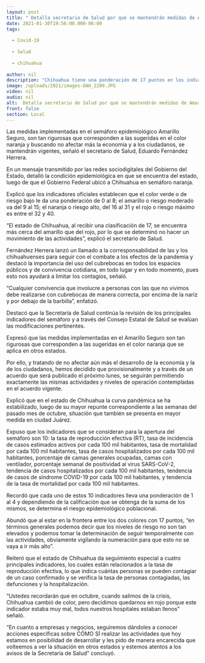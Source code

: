 ```yaml
---
layout: post
title: " Detalla secretario de Salud por qué se mantendrán medidas de Amarillo Seguro"
date: 2021-01-30T19:56:00.000-06:00
tags:
  
  - Covid-19
  
  - Salud
  
  - chihuahua
  
author: nil
description: "Chihuahua tiene una ponderación de 17 puntos en los indicadores oficiales, es decir, más cerca del amarillo que del naranja y por ello se determinó mantener el protocolo actual de vigilancia epidemiológica"
image: /uploads/2021/images-DAH_2209.JPG
video: nil
audio: nil
alt:  Detalla secretario de Salud por qué se mantendrán medidas de Amarillo Seguro
front: false
section: Local
---
```


Las medidas implementadas en el semáforo epidemiológico Amarillo Seguro, son tan rigurosas que corresponden a las sugeridas en el color naranja y buscando no afectar más la economía y a los ciudadanos, se mantendrán vigentes, señaló el secretario de Salud, Eduardo Fernández Herrera.

En un mensaje transmitido por las redes sociodigitales del Gobierno del Estado, detalló la condición epidemiológica en que se encuentra del estado, luego de que el Gobierno Federal ubicó a Chihuahua en semáforo naranja.

Explicó que los indicadores oficiales establecen que el color verde o de riesgo bajo le da una ponderación de 0 al 8; el amarillo o riesgo moderado va del 9 al 15; el naranja o riesgo alto, del 16 al 31 y el rojo o riesgo máximo es entre el 32 y 40.

“El estado de Chihuahua, al recibir una clasificación de 17, se encuentra más cerca del amarillo que del rojo, por lo que se determinó no hacer un movimiento de las actividades”, explicó el secretario de Salud.

Fernández Herrera lanzó un llamado a la corresponsabilidad de las y los chihuahuenses para seguir con el combate a los efectos de la pandemia y destacó la importancia del uso del cubrebocas en todos los espacios públicos y de convivencia cotidiana, en todo lugar y en todo momento, pues esto nos ayudará a limitar los contagios, señaló.

“Cualquier convivencia que involucre a personas con las que no vivimos debe realizarse con cubrebocas de manera correcta, por encima de la nariz y por debajo de la barbilla”, enfatizó.

Destacó que la Secretaría de Salud continúa la revisión de los principales indicadores del semáforo y a través del Consejo Estatal de Salud se evalúan las modificaciones pertinentes.

Expresó que las medidas implementadas en el Amarillo Seguro son tan rigurosas que corresponden a las sugeridas en el color naranja que se aplica en otros estados.

Por ello, y tratando de no afectar aún más el desarrollo de la economía y la de los ciudadanos, hemos decidido que provisionalmente y a través de un acuerdo que será publicado el próximo lunes, se seguirán permitiendo exactamente las mismas actividades y niveles de operación contempladas en el acuerdo vigente.

Explicó que en el estado de Chihuahua la curva pandémica se ha estabilizado, luego de su mayor repunte correspondiente a las semanas del pasado mes de octubre, situación que también se presenta en mayor medida en ciudad Juárez.

Expuso que los indicadores que se consideran para la apertura del semáforo son 10: la tasa de reproducción efectiva (RT), tasa de incidencia de casos estimados activos por cada 100 mil habitantes, tasa de mortalidad por cada 100 mil habitantes, tasa de casos hospitalizados por cada 100 mil habitantes,  porcentaje de camas generales ocupadas, camas con ventilador, porcentaje semanal de positividad al virus SARS-CoV-2, tendencia de casos hospitalizados por cada 100 mil habitantes, tendencia de casos de síndrome COVID-19 por cada 100 mil habitantes, y tendencia de la tasa de mortalidad por cada 100 mil habitantes.

Recordó que cada uno de estos 10 indicadores lleva una ponderación de 1 al 4 y dependiendo de la calificación que se obtenga de la suma de los mismos, se determina el riesgo epidemiológico poblacional.

Abundó que al estar en la frontera entre los dos colores con 17 puntos, “en términos generales podemos decir que los niveles de riesgo no son tan elevados y podemos tomar la determinación de seguir temporalmente con las actividades, obviamente vigilando la numeración para que esto no se vaya a ir más alto”.

Reiteró que el estado de Chihuahua da seguimiento especial a cuatro principales indicadores, los cuales están relacionados a la tasa de reproducción efectiva, lo que indica cuántas personas se pueden contagiar de un caso confirmado y se verifica la tasa de personas contagiadas, las defunciones y la hospitalización.

“Ustedes recordarán que en octubre, cuando salimos de la crisis, Chihuahua cambió de color, pero decidimos quedarnos en rojo porque este indicador estaba muy mal, todos nuestros hospitales estaban llenos” señaló.

“En cuanto a empresas y negocios, seguiremos dándoles a conocer acciones específicas sobre CÓMO SÍ realizar las actividades que hoy estamos en posibilidad de desarrollar y les pido de manera encarecida que volteemos a ver la situación en otros estados y estemos atentos a los avisos de la Secretaría de Salud” concluyó. 